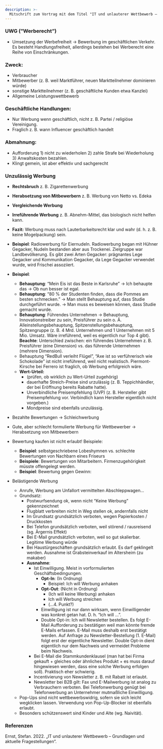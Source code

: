 ```yaml
---
description: >-
  Mitschrift zum Vortrag mit dem Titel "IT und unlauterer Wettbewerb – Grundlagen und aktuelle Fragestellungen" von Prof. Dr. Stefan Ernst.
---
```


### UWG (”Werberecht”)

- Umsetzung der Werbefreiheit → Bewerbung im geschäftlichen Verkehr. Es besteht Handlungsfreiheit, allerdings bestehen bei Werberecht eine Reihe von Einschränkungen.

### Zweck:

- Verbraucher
- Mitbewerber (z. B. weil Marktführer, neuen Marktteilnehmer dominieren würde)
- sonstige Marktteilnehmer (z. B. geschäftliche Kunden etwa Kanzlei)
- Allgemeine Leistungswettbewerb

### Geschäftliche Handlungen:

- Nur Werbung wenn geschäftlich, nicht z. B. Partei / religiöse Vereinigung.
- Fraglich z. B. wann Influencer geschäftlich handelt

### Abmahnung:

- Aufforderung 1) nicht zu wiederholen 2) zahle Strafe bei Wiederholung 3) Anwaltskosten bezahlen.
- Klingt gemein, ist aber effektiv und sachgerecht

### Unzulässig Werbung

- **Rechtsbruch** z. B. Zigarettenwerbung
- **Herabsetzung von Mitbewerbern** z. B. Werbung von Netto vs. Edeka
- **Vergleichende Werbung**
- **Irreführende Werbung** z. B. Abnehm-Mittel, das biologisch nicht helfen kann.
- **Fazit:** Werbung muss nach Lauterbarkeitsrecht klar und wahr (d. h. z. B. keine Mogelpackung) sein.
- **Beispiel**: Radiowerbung für Eiernudeln. Radiowerbung began mit Hühner Gegacker, Nudeln bestanden aber aus Trockenei. Zielgruppe war Landbevölkerung. Es gibt zwei Arten Gegacker: prägnantes Lege Gegacker und Kommunikation Gegacker, da Lege Gegacker verwendet wurde, wird Frischei assoziiert.
- **Beispiel**:
    - **Behauptung**: “Mein Eis ist das Beste in Karlsruhe” → Ich behaupte das → Ob nun besser ist egal.
    - **Behauptung**: “80 % der Studenten finden, dass die Pommes am besten schmecken.” → Man stellt Behauptung auf, dass Studie durchgeführt wurde. → Man muss es beweisen können, dass Studie gemacht wurde.
    - **Behauptung**: Führendes Unternehmen → Behauptung, Innovationstreiber zu sein, Preisführer zu sein o. Ä. Alleinstellungsbehauptung, Spitzenstellungsbehauptung, Spitzengruppe (z. B. 4 Mrd. Unternehmen und 1 Unternehmen mit 5 Mio. Umsatz. Wäre irreführend, weil es eigentlich nur Top 4 gibt). **Beachte**: Unterschied zwischen: ein führendes Unternehmen z. B. Preisführer (eine Dimension) vs. das führende Unternehmen (mehrere Dimension).
    - Behauptung “RedBull verleiht Flügel”, “Axe ist so verführerisch wie Schokolade” ist nicht irreführend, weil nicht realistisch. Piermont-Kirsche bei Ferrero ist fraglich, ob Werbung erfolgreich wäre.
    - **Wert-Urteil:**
        - (prüfen, ob wirklich zu Wert-Urteil zugehörig)
        - dauerhafte Streich-Preise sind urzulässig (z. B. Teppichhändler, der bei Eröffnung bereits Rabatte hatte).
        - Unverbindliche Preisempfehlung (UVP) (z. B. Hersteller gibt Preisempfehlung vor. Verbindlich kann Hersteller eigentlich nicht vorgeben.)
        - Mondpreise sind ebenfalls unzulässig.
    
- Bezahlte Bewertungen → Schleichwerbung
- Gute, aber schlecht formulierte Werbung für Wettbewerber → Herabsetzung von Mitbewerbern
- Bewertung kaufen ist nicht erlaubt! Beispiele:
    - **Beispiel**: selbstgeschriebene Lobeshymnen vs. schlechte Bewertungen von Nachbarn eines Friseurs
    - **Beispiele**: Bewertungen von Mitarbeitern. Firmenzugehörigkeit müsste offengelegt werden.
    - **Beispiel**: Bewertung gegen Gewinn:
    
- Belästigende Werbung
    - Anrufe, Werbung am Unfallort vermittelten Abschleppwagen...
    - Grundsatz:
        - Postwurfsendung ok, wenn nicht “Keine Werbung” gekennzeichnet
        - Flugblatt verbreiten nicht in Weg stellen ok, andernfalls nicht
        - Im Grundsatz grundsätzlich verboten, wegen Papierkosten / Druckkosten
        - Bei Telefon grundsätzlich verboten, weil störend / rausreisend (sg. Ärgernis Effekt)
        - Bei E-Mail grundsätzlich verboten, weil so gut skalierbar. Legitime Werbung würde
        - Bei Haustürgeschäften grundsätzlich erlaubt. Es darf geklingelt werden. Ausnahme ist Grabsteinverkauf im Altersheim (zu makaber)
        - **Ausnahme**:
            - Ist Einwilligung. Meist in vorformulierten Geschäftsbedingungen.
                - **Opt-In**: (In Ordnung)
                    - Beispiel: Ich will Werbung anhaken
                - **Opt-Out**: (Nicht in Ordnung)
                    - (Ich will keine Werbung) anhaken
                    - Ich will Werbung streichen
                    - (...4. Punkt?)
                - Einwilligung ist nur dann wirksam, wenn Einwilligender was konkret getan hat. D. h. “Ich will ...”.
                - Double Opt-in: Ich will Newsletter bestellen. Es folgt E-Mail Aufforderung zu bestätigen weil man könnte fremde E-Mails erfassen. E-Mail muss deshalb erst bestätigt werden. Auf Anfrage zu Newsletter-Bestellung (1. E-Mail) folgt erst der eigentliche Newsletter. Double Opt-in dient eigentlich nur dem Nachweis und vermeidet Probleme beim Nachweis.
            - Bei E-Mail die Stammkundenklausel (man hat bei Firma gekauft + gleiches oder ähnliches Produkt + es muss darauf hingewiesen werden, dass eine solche Werbung erfolgen soll). Praktisch eher schwierig.
            - Incentivierung von Newsletter z. B. mit Rabatt ist erlaubt.
            - Newsletter bei B2B gilt: Fax und E-Mailwerbung ist analog zu Verbrauchern verboten. Bei Telefonwerbung genügt bei Telefonwerbung an Unternehmer mutmaßliche Einwilligung.
    - Pop-Ups sind nicht wettbewerbswidrig, sofern sie sich leicht wegklicken lassen. Verwendung von Pop-Up-Blocker ist ebenfalls erlaubt.
    - Besonders schützenswert sind Kinder und Alte (wg. Naivität).


### Referenzen

Ernst, Stefan. 2022. „IT und unlauterer Wettbewerb – Grundlagen und aktuelle Fragestellungen“.
